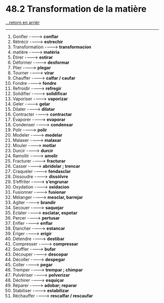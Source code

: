 # 48.2 Transformation de la matière 

[...retorn en arrièr](../../../menu_fiches.md)

---

1. Gonfler   ----> **conflar**
2. Rétrécir   ----> **estrechir**
3. Transformation ----> **transformacion**
4. matière ----> **matèria**
5. Étirer   ----> **estirar**
6. Déformer   ----> **desformar**
7. Plier   ----> **plegar**
8. Tourner   ----> **virar**
9. Chauffer   ----> **calfar / caufar**
10. Fondre   ----> **fondre**
10. Refroidir   ----> **refregir**
11. Solidifier   ----> **solidificar**
12. Vaporiser   ----> **vaporizar**
13. Geler   ----> **gelar**
14. Dilater   ----> **dilatar**
14. Contracter   ----> **contractar**
15. Évaporer   ----> **evaporar**
16. Condenser   ----> **condensar**
17. Polir   ----> **polir**
18. Modeler   ----> **modelar**
19. Malaxer   ----> **malaxar**
20. Mouler   ----> **motlar**
21. Durcir   ----> **durcir**
22. Ramollir   ----> **amolir**
23. Fracturer   ----> **fracturar**
24. Casser   ----> **abridolar ; trencar**
25. Craqueler   ----> **fendasclar**
26. Dissoudre   ----> **dissòlvre**
27. S’effriter   ----> **s’engrunar**
28. Oxydation   ----> **oxidacion**
29. Fusionner   ----> **fusionar**
30. Mélanger   ----> **mesclar, barrejar**
31. Agiter   ----> **brandir**
32. Secouer   ----> **saquejar**
33. Éclater   ----> **esclatar, espetar**
34. Percer   ----> **pertusar**
35. Enfler   ----> **enflar**
36. Étancher   ----> **estancar**
37. Ériger   ----> **erigir**
38. Détendre   ----> **destibar**
39. Compresser   ----> **compressar**
40. Souffler   ----> **bufar**
41. Découper   ----> **descopar**
42. Décoller   ----> **despegar**
43. Coller   ----> **pegar**
44. Tremper   ----> **trempar ; chimpar**
45. Pulvériser   ----> **polverizar**
46. Déchirer   ----> **esquiçar**
47. Réparer   ----> **adobar; reparar**
48. Stabiliser   ----> **estabilizar**
49. Réchauffer ----> **rescalfar / rescaufar**